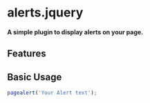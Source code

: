 alerts.jquery
=============
#### A simple plugin to display alerts on your page.

Features
--------


Basic Usage
--------

```javascript
pagealert('Your Alert text');
```